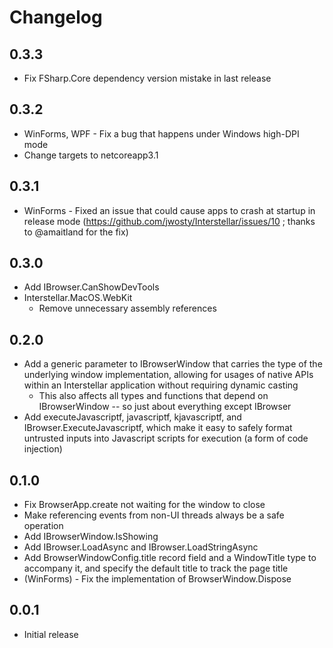 # Changelog

## 0.3.3

* Fix FSharp.Core dependency version mistake in last release

## 0.3.2

* WinForms, WPF - Fix a bug that happens under Windows high-DPI mode
* Change targets to netcoreapp3.1

## 0.3.1

* WinForms - Fixed an issue that could cause apps to crash at startup in release mode (https://github.com/jwosty/Interstellar/issues/10 ; thanks to @amaitland for the fix)

## 0.3.0

* Add IBrowser.CanShowDevTools
* Interstellar.MacOS.WebKit
    * Remove unnecessary assembly references

## 0.2.0

* Add a generic parameter to IBrowserWindow that carries the type of the underlying window implementation, allowing for usages of native APIs within an Interstellar application without requiring dynamic casting
    * This also affects all types and functions that depend on IBrowserWindow -- so just about everything except IBrowser 
* Add executeJavascriptf, javascriptf, kjavascriptf, and IBrowser.ExecuteJavascriptf, which make it easy to safely format untrusted inputs into Javascript scripts for execution (a form of code injection)

## 0.1.0

* Fix BrowserApp.create not waiting for the window to close
* Make referencing events from non-UI threads always be a safe operation
* Add IBrowserWindow.IsShowing
* Add IBrowser.LoadAsync and IBrowser.LoadStringAsync
* Add BrowserWindowConfig.title record field and a WindowTitle type to accompany it, and specify the default title to track the page title
* (WinForms) - Fix the implementation of BrowserWindow.Dispose

## 0.0.1

* Initial release
